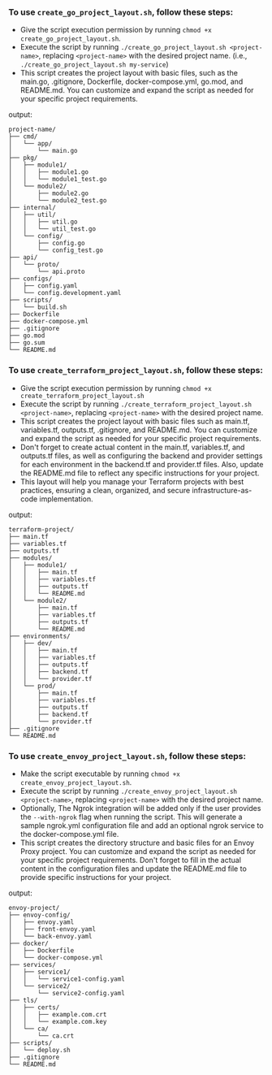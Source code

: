 ### To use `create_go_project_layout.sh`, follow these steps:

-    Give the script execution permission by running `chmod +x create_go_project_layout.sh`.
-    Execute the script by running `./create_go_project_layout.sh <project-name>`, replacing `<project-name>` with the desired project name. (i.e., `./create_go_project_layout.sh my-service`)
-    This script creates the project layout with basic files, such as the main.go, .gitignore, Dockerfile, docker-compose.yml, go.mod, and README.md. You can customize and expand the script as needed for your specific project requirements.

output:
```console
project-name/
├── cmd/
│   └── app/
│       └── main.go
├── pkg/
│   ├── module1/
│   │   ├── module1.go
│   │   └── module1_test.go
│   └── module2/
│       ├── module2.go
│       └── module2_test.go
├── internal/
│   ├── util/
│   │   ├── util.go
│   │   └── util_test.go
│   └── config/
│       ├── config.go
│       └── config_test.go
├── api/
│   └── proto/
│       └── api.proto
├── configs/
│   ├── config.yaml
│   └── config.development.yaml
├── scripts/
│   └── build.sh
├── Dockerfile
├── docker-compose.yml
├── .gitignore
├── go.mod
├── go.sum
└── README.md
```

### To use `create_terraform_project_layout.sh`, follow these steps:

-    Give the script execution permission by running `chmod +x create_terraform_project_layout.sh`
-    Execute the script by running `./create_terraform_project_layout.sh <project-name>`, replacing `<project-name>` with the desired project name.
-    This script creates the project layout with basic files such as main.tf, variables.tf, outputs.tf, .gitignore, and README.md. You can customize and expand the script as needed for your specific project requirements.
-    Don't forget to create actual content in the main.tf, variables.tf, and outputs.tf files, as well as configuring the backend and provider settings for each environment in the backend.tf and provider.tf files. Also, update the README.md file to reflect any specific instructions for your project.
-    This layout will help you manage your Terraform projects with best practices, ensuring a clean, organized, and secure infrastructure-as-code implementation.

output:
```console
terraform-project/
├── main.tf
├── variables.tf
├── outputs.tf
├── modules/
│   ├── module1/
│   │   ├── main.tf
│   │   ├── variables.tf
│   │   ├── outputs.tf
│   │   └── README.md
│   └── module2/
│       ├── main.tf
│       ├── variables.tf
│       ├── outputs.tf
│       └── README.md
├── environments/
│   ├── dev/
│   │   ├── main.tf
│   │   ├── variables.tf
│   │   ├── outputs.tf
│   │   ├── backend.tf
│   │   └── provider.tf
│   └── prod/
│       ├── main.tf
│       ├── variables.tf
│       ├── outputs.tf
│       ├── backend.tf
│       └── provider.tf
├── .gitignore
└── README.md
```

### To use `create_envoy_project_layout.sh`, follow these steps:

-    Make the script executable by running `chmod +x create_envoy_project_layout.sh`.
-    Execute the script by running `./create_envoy_project_layout.sh <project-name>`, replacing `<project-name>` with the desired project name.
-    Optionally, The Ngrok integration will be added only if the user provides the `--with-ngrok` flag when running the script. This will generate a sample ngrok.yml configuration file and add an optional ngrok service to the docker-compose.yml file.
-    This script creates the directory structure and basic files for an Envoy Proxy project. You can customize and expand the script as needed for your specific project requirements. Don't forget to fill in the actual content in the configuration files and update the README.md file to provide specific instructions for your project.

output:
```console
envoy-project/
├── envoy-config/
│   ├── envoy.yaml
│   ├── front-envoy.yaml
│   └── back-envoy.yaml
├── docker/
│   ├── Dockerfile
│   └── docker-compose.yml
├── services/
│   ├── service1/
│   │   └── service1-config.yaml
│   └── service2/
│       └── service2-config.yaml
├── tls/
│   ├── certs/
│   │   ├── example.com.crt
│   │   └── example.com.key
│   └── ca/
│       └── ca.crt
├── scripts/
│   └── deploy.sh
├── .gitignore
└── README.md
```
